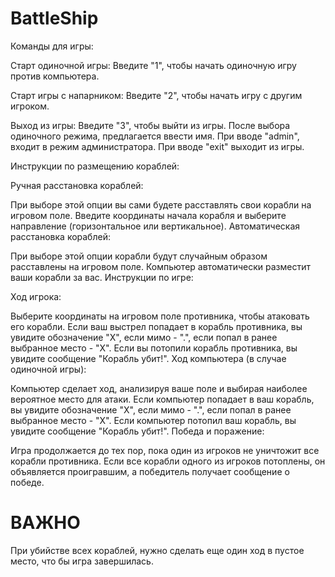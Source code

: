 # BattleShip
Команды для игры:

Старт одиночной игры: Введите "1", чтобы начать одиночную игру против компьютера.

Старт игры с напарником: Введите "2", чтобы начать игру с другим игроком.

Выход из игры: Введите "3", чтобы выйти из игры.
После выбора одиночного режима, предлагается ввести имя. 
При вводе "admin", входит в режим администратора.
При вводе "exit" выходит из игры.

Инструкции по размещению кораблей:

Ручная расстановка кораблей:

При выборе этой опции вы сами будете расставлять свои корабли на игровом поле.
Введите координаты начала корабля и выберите направление (горизонтальное или вертикальное).
Автоматическая расстановка кораблей:

При выборе этой опции корабли будут случайным образом расставлены на игровом поле.
Компьютер автоматически разместит ваши корабли за вас.
Инструкции по игре:

Ход игрока:

Выберите координаты на игровом поле противника, чтобы атаковать его корабли.
Если ваш выстрел попадает в корабль противника, вы увидите обозначение "X", если мимо - ".", если попал в ранее выбранное место - "X".
Если вы потопили корабль противника, вы увидите сообщение "Корабль убит!".
Ход компьютера (в случае одиночной игры):

Компьютер сделает ход, анализируя ваше поле и выбирая наиболее вероятное место для атаки.
Если компьютер попадает в ваш корабль, вы увидите обозначение "X", если мимо - ".", если попал в ранее выбранное место - "X".
Если компьютер потопил ваш корабль, вы увидите сообщение "Корабль убит!".
Победа и поражение:

Игра продолжается до тех пор, пока один из игроков не уничтожит все корабли противника.
Если все корабли одного из игроков потоплены, он объявляется проигравшим, а победитель получает сообщение о победе.
# ВАЖНО
При убийстве всех кораблей, нужно сделать еще один ход в пустое место, что бы игра завершилась.
